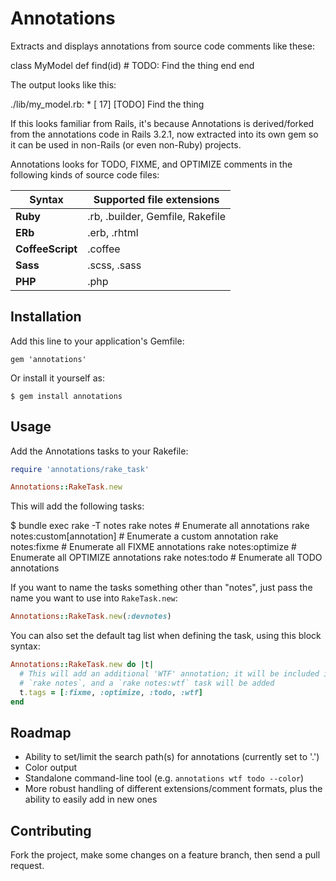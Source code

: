 # Annotations

Extracts and displays annotations from source code comments like these:

  class MyModel
    def find(id)
      # TODO: Find the thing
    end
  end

The output looks like this:

  ./lib/my_model.rb:
    * [ 17] [TODO] Find the thing

If this looks familiar from Rails, it's because Annotations is derived/forked from the annotations code in Rails 3.2.1, now extracted into its own gem so it can be used in non-Rails (or even non-Ruby) projects.

Annotations looks for TODO, FIXME, and OPTIMIZE comments in the following kinds of source code files:

<table>
  <thead>
    <tr class="header-row">
      <th>Syntax</th>
      <th>Supported file extensions</th>
    </tr>
  </thead>
  <tbody>
    <tr>
      <td><b>Ruby</b></td>
      <td>.rb, .builder, Gemfile, Rakefile</td>
    </tr>
    <tr>
      <td><b>ERb</b></td>
      <td>.erb, .rhtml</td>
    </tr>
    <tr>
      <td><b>CoffeeScript</b></td>
      <td>.coffee</td>
    </tr>
    <tr>
      <td><b>Sass</b></td>
      <td>.scss, .sass</td>
    </tr>
    <tr>
      <td><b>PHP</b></td>
      <td>.php</td>
    </tr>
  </tbody>
</table>

## Installation

Add this line to your application's Gemfile:

    gem 'annotations'

Or install it yourself as:

    $ gem install annotations

## Usage

Add the Annotations tasks to your Rakefile:

```ruby
require 'annotations/rake_task'

Annotations::RakeTask.new
```

This will add the following tasks:

  $ bundle exec rake -T notes
  rake notes                     # Enumerate all annotations
  rake notes:custom[annotation]  # Enumerate a custom annotation
  rake notes:fixme               # Enumerate all FIXME annotations
  rake notes:optimize            # Enumerate all OPTIMIZE annotations
  rake notes:todo                # Enumerate all TODO annotations

If you want to name the tasks something other than "notes", just pass the name you want to use into `RakeTask.new`:

```ruby
Annotations::RakeTask.new(:devnotes)
```

You can also set the default tag list when defining the task, using this block syntax:

```ruby
Annotations::RakeTask.new do |t|
  # This will add an additional 'WTF' annotation; it will be included in 
  # `rake notes`, and a `rake notes:wtf` task will be added
  t.tags = [:fixme, :optimize, :todo, :wtf]
end
```

## Roadmap

* Ability to set/limit the search path(s) for annotations (currently set to '.')
* Color output
* Standalone command-line tool (e.g. `annotations wtf todo --color`)
* More robust handling of different extensions/comment formats, plus the ability to easily add in new ones

## Contributing

Fork the project, make some changes on a feature branch, then send a pull request.